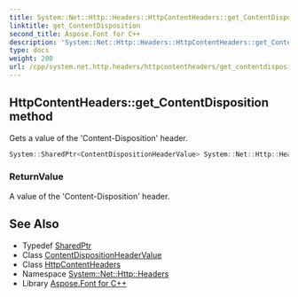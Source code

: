 ```yaml
---
title: System::Net::Http::Headers::HttpContentHeaders::get_ContentDisposition method
linktitle: get_ContentDisposition
second_title: Aspose.Font for C++
description: 'System::Net::Http::Headers::HttpContentHeaders::get_ContentDisposition method. Gets a value of the ''Content-Disposition'' header in C++.'
type: docs
weight: 200
url: /cpp/system.net.http.headers/httpcontentheaders/get_contentdisposition/
---
```

## HttpContentHeaders::get_ContentDisposition method


Gets a value of the 'Content-Disposition' header.

```cpp
System::SharedPtr<ContentDispositionHeaderValue> System::Net::Http::Headers::HttpContentHeaders::get_ContentDisposition()
```


### ReturnValue

A value of the 'Content-Disposition' header.

## See Also

* Typedef [SharedPtr](../../../system/sharedptr/)
* Class [ContentDispositionHeaderValue](../../contentdispositionheadervalue/)
* Class [HttpContentHeaders](../)
* Namespace [System::Net::Http::Headers](../../)
* Library [Aspose.Font for C++](../../../)
